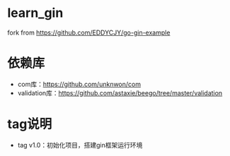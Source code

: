 # learn_gin
fork from https://github.com/EDDYCJY/go-gin-example

# 依赖库
+ com库：https://github.com/unknwon/com
+ validation库：https://github.com/astaxie/beego/tree/master/validation

# tag说明
+ tag v1.0：初始化项目，搭建gin框架运行环境